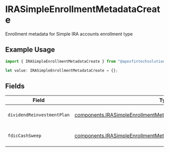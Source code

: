 # IRASimpleEnrollmentMetadataCreate

Enrollment metadata for Simple IRA accounts enrollment type

## Example Usage

```typescript
import { IRASimpleEnrollmentMetadataCreate } from "@apexfintechsolutions/ascend-sdk/models/components";

let value: IRASimpleEnrollmentMetadataCreate = {};
```

## Fields

| Field                                                                                                                                                        | Type                                                                                                                                                         | Required                                                                                                                                                     | Description                                                                                                                                                  | Example                                                                                                                                                      |
| ------------------------------------------------------------------------------------------------------------------------------------------------------------ | ------------------------------------------------------------------------------------------------------------------------------------------------------------ | ------------------------------------------------------------------------------------------------------------------------------------------------------------ | ------------------------------------------------------------------------------------------------------------------------------------------------------------ | ------------------------------------------------------------------------------------------------------------------------------------------------------------ |
| `dividendReinvestmentPlan`                                                                                                                                   | [components.IRASimpleEnrollmentMetadataCreateDividendReinvestmentPlan](../../models/components/irasimpleenrollmentmetadatacreatedividendreinvestmentplan.md) | :heavy_minus_sign:                                                                                                                                           | Option to auto-enroll in Dividend Reinvestment; defaults to DIVIDEND_REINVESTMENT_ENROLL                                                                     | DIVIDEND_REINVESTMENT_ENROLL                                                                                                                                 |
| `fdicCashSweep`                                                                                                                                              | [components.IRASimpleEnrollmentMetadataCreateFdicCashSweep](../../models/components/irasimpleenrollmentmetadatacreatefdiccashsweep.md)                       | :heavy_minus_sign:                                                                                                                                           | Option to auto-enroll in FDIC cash sweep; defaults to FDIC_CASH_SWEEP_ENROLL                                                                                 | FDIC_CASH_SWEEP_ENROLL                                                                                                                                       |
